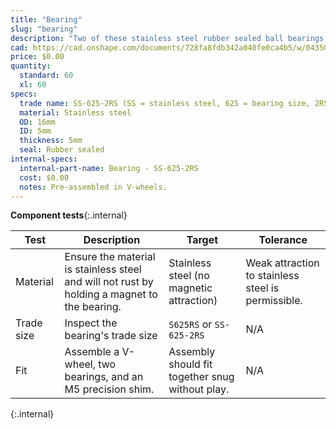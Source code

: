 ```yaml
---
title: "Bearing"
slug: "bearing"
description: "Two of these stainless steel rubber sealed ball bearings are pre-assembled in each V-wheel."
cad: https://cad.onshape.com/documents/728fa8fdb342a040fe0ca4b5/w/0435033a7c78b02e71d0f721/e/047410d776645b3a2a814655?renderMode=0&uiState=6255c66e46b4a5023f0a8386
price: $0.00
quantity:
  standard: 60
  xl: 60
specs:
  trade name: SS-625-2RS (SS = stainless steel, 625 = bearing size, 2RS = two rubber seals)
  material: Stainless steel
  OD: 16mm
  ID: 5mm
  thickness: 5mm
  seal: Rubber sealed
internal-specs:
  internal-part-name: Bearing - SS-625-2RS
  cost: $0.00
  notes: Pre-assembled in V-wheels.
---
```


**Component tests**{:.internal}

|Test          |Description  |Target       |Tolerance    |
|--------------|-------------|-------------|-------------|
|Material      |Ensure the material is stainless steel and will not rust by holding a magnet to the bearing.|Stainless steel (no magnetic attraction)|Weak attraction to stainless steel is permissible.
|Trade size    |Inspect the bearing's trade size|`S625RS` or `SS-625-2RS`|N/A
|Fit           |Assemble a V-wheel, two bearings, and an M5 precision shim.|Assembly should fit together snug without play.|N/A
{:.internal}
